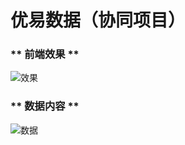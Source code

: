 # 优易数据（协同项目）

### ** 前端效果 **

![效果](https://github.com/litt1eseven/python-project/blob/master/Company%20project/images/ycyy-xietong.png)

### ** 数据内容 **

![数据](https://github.com/litt1eseven/python-project/blob/master/Company%20project/images/ycyy-xietong0code.png)